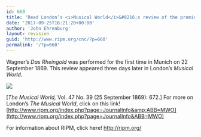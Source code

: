 ```yaml
---
id: 660
title: 'Read London’s <i>Musical World</i>&#8216;s review of the premiere of Wagner’s “absurd” <i>Rheingold</i>, published 148 years ago today.'
date: '2017-09-25T16:21:20+00:00'
author: 'John Ehrenburg'
layout: revision
guid: 'http://www.ripm.org/cnc/?p=660'
permalink: '/?p=660'
---
```


Wagner’s *Das Rheingold* was performed for the first time in Munich on 22 September 1869. This review appeared three days later in London’s *Musical World*.

![](http://www.ripm.org/cnc/wp-content/uploads/2017/09/mwo_47_0683.jpg)

\[*The Musical World,* Vol. 47 No. 39 (25 September 1869): 672.\] For more on London’s *The Musical World*, click on this link! [http://www.ripm.org/index.php?page=JournalInfo&amp;ABB=MWO](http://www.ripm.org/index.php?page=JournalInfo&ABB=MWO)

For information about RIPM, click here! <http://ripm.org/>